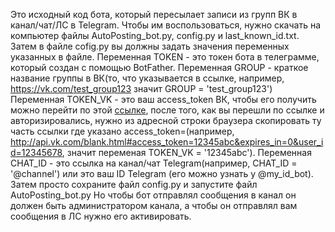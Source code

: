Это исходный код бота, который пересылает записи из групп ВК в канал/чат/ЛС в Telegram. Чтобы им воспользоваться, нужно скачать на компьютер файлы AutoPosting_bot.py, config.py и last_known_id.txt. Затем в файле cofig.py вы должны задать значения переменных указанных в файле.
Переменная TOKEN - это токен бота в телеграмме, который создан с помощью BotFather. 
Переменная GROUP - краткое название группы в ВК(то, что указывается в ссылке, например, https://vk.com/test_group123 значит GROUP = 'test_group123')
Переменная TOKEN_VK - это ваш access_token ВК, чтобы его получить можно перейти по этой [ссылке](https://oauth.vk.com/authorize?client_id=2890984&scope=notify,photos,friends,audio,video,notes,pages,docs,status,questions,offers,wall,groups,messages,notifications,stats,ads,offline&redirect_uri=http://api.vk.com/blank.html&display=page&response_type=token), после того, как вы перешли по ссылке и авторизировались, нужно из адресной строки браузера скопировать ту часть ссылки где указано access_token=(например, http://api.vk.com/blank.html#access_token=12345abc&expires_in=0&user_id=12345678, значит переменая TOKEN_VK = '12345abc'). 
Переменная CHAT_ID - это ссылка на канал/чат Telegram(например, CHAT_ID = '@channel') или это ваш ID Telegram (его можно узнать у @my_id_bot). 
Затем просто сохраните файл config.py и запустите файл AutoPosting_bot.py Но чтобы бот отправлял сообщения в канал он должен быть администратором канала, а чтобы он отправлял вам сообщения в ЛС нужно его активировать.